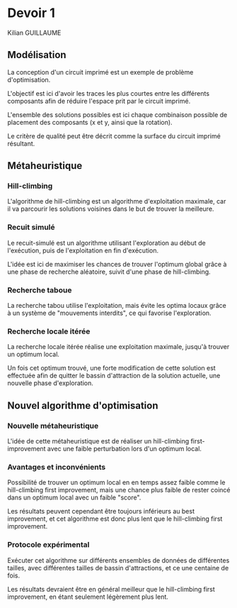 # Devoir 1
Kilian GUILLAUME

## Modélisation

La conception d'un circuit imprimé est un exemple de problème d'optimisation.

L'objectif est ici d'avoir les traces les plus courtes entre les différents composants afin de réduire l'espace prit par le circuit imprimé.

L'ensemble des solutions possibles est ici chaque combinaison possible de placement des composants (x et y, ainsi que la rotation).

Le critère de qualité peut être décrit comme la surface du circuit imprimé résultant.

## Métaheuristique

### Hill-climbing

L'algorithme de hill-climbing est un algorithme d'exploitation maximale, car il va parcourir les solutions voisines dans le but de trouver la meilleure.

### Recuit simulé

Le recuit-simulé est un algorithme utilisant l'exploration au début de l'exécution, puis de l'exploitation en fin d'exécution.

L'idée est ici de maximiser les chances de trouver l'optimum global grâce à une phase de recherche aléatoire, suivit d'une phase de hill-climbing.

### Recherche taboue

La recherche tabou utilise l'exploitation, mais évite les optima locaux grâce à un système de "mouvements interdits", ce qui favorise l'exploration.

### Recherche locale itérée

La recherche locale itérée réalise une exploitation maximale, jusqu'à trouver un optimum local.

Un fois cet optimum trouvé, une forte modification de cette solution est effectuée afin de quitter le bassin d'attraction de la solution actuelle, une nouvelle phase d'exploration.

## Nouvel algorithme d'optimisation

### Nouvelle métaheuristique

L'idée de cette métaheuristique est de réaliser un hill-climbing first-improvement avec une faible perturbation lors d'un optimum local.

### Avantages et inconvénients

Possibilité de trouver un optimum local en en temps assez faible comme le hill-climbing first improvement, mais une chance plus faible de rester coincé dans un optimum local avec un faible "score".

Les résultats peuvent cependant être toujours inférieurs au best improvement, et cet algorithme est donc plus lent que le hill-climbing first improvement.

### Protocole expérimental

Exécuter cet algorithme sur différents ensembles de données de différentes tailles, avec différentes tailles de bassin d'attractions, et ce une centaine de fois.

Les résultats devraient être en général meilleur que le hill-climbing first improvement, en étant seulement légèrement plus lent.
